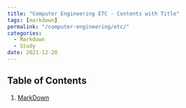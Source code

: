 ```yaml
---
title: "Computer Engineering ETC - Contents with Title"
tags: [markdown]
permalink: "/computer-engineering/etc/"
categories:
  - Markdown
  - Study
date: 2021-12-20
---
```

## Table of Contents
1. [MarkDown](https://taemchoi.github.io/computer-engineering/etc/etc-1/)